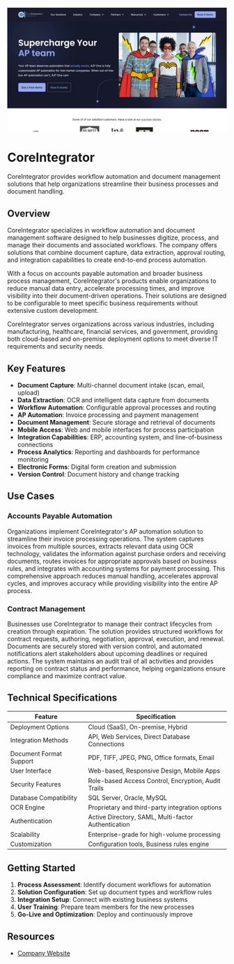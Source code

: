 ![CoreIntegrator](assets\coreintegrator.png)

# CoreIntegrator

CoreIntegrator provides workflow automation and document management solutions that help organizations streamline their business processes and document handling.

## Overview

CoreIntegrator specializes in workflow automation and document management software designed to help businesses digitize, process, and manage their documents and associated workflows. The company offers solutions that combine document capture, data extraction, approval routing, and integration capabilities to create end-to-end process automation.

With a focus on accounts payable automation and broader business process management, CoreIntegrator's products enable organizations to reduce manual data entry, accelerate processing times, and improve visibility into their document-driven operations. Their solutions are designed to be configurable to meet specific business requirements without extensive custom development.

CoreIntegrator serves organizations across various industries, including manufacturing, healthcare, financial services, and government, providing both cloud-based and on-premise deployment options to meet diverse IT requirements and security needs.

## Key Features

- **Document Capture**: Multi-channel document intake (scan, email, upload)
- **Data Extraction**: OCR and intelligent data capture from documents
- **Workflow Automation**: Configurable approval processes and routing
- **AP Automation**: Invoice processing and payment management
- **Document Management**: Secure storage and retrieval of documents
- **Mobile Access**: Web and mobile interfaces for process participation
- **Integration Capabilities**: ERP, accounting system, and line-of-business connections
- **Process Analytics**: Reporting and dashboards for performance monitoring
- **Electronic Forms**: Digital form creation and submission
- **Version Control**: Document history and change tracking

## Use Cases

### Accounts Payable Automation

Organizations implement CoreIntegrator's AP automation solution to streamline their invoice processing operations. The system captures invoices from multiple sources, extracts relevant data using OCR technology, validates the information against purchase orders and receiving documents, routes invoices for appropriate approvals based on business rules, and integrates with accounting systems for payment processing. This comprehensive approach reduces manual handling, accelerates approval cycles, and improves accuracy while providing visibility into the entire AP process.

### Contract Management

Businesses use CoreIntegrator to manage their contract lifecycles from creation through expiration. The solution provides structured workflows for contract requests, authoring, negotiation, approval, execution, and renewal. Documents are securely stored with version control, and automated notifications alert stakeholders about upcoming deadlines or required actions. The system maintains an audit trail of all activities and provides reporting on contract status and performance, helping organizations ensure compliance and maximize contract value.

## Technical Specifications

| Feature | Specification |
|---------|---------------|
| Deployment Options | Cloud (SaaS), On-premise, Hybrid |
| Integration Methods | API, Web Services, Direct Database Connections |
| Document Format Support | PDF, TIFF, JPEG, PNG, Office formats, Email |
| User Interface | Web-based, Responsive Design, Mobile Apps |
| Security Features | Role-based Access Control, Encryption, Audit Trails |
| Database Compatibility | SQL Server, Oracle, MySQL |
| OCR Engine | Proprietary and third-party integration options |
| Authentication | Active Directory, SAML, Multi-factor Authentication |
| Scalability | Enterprise-grade for high-volume processing |
| Customization | Configuration tools, Business rules engine |

## Getting Started

1. **Process Assessment**: Identify document workflows for automation
2. **Solution Configuration**: Set up document types and workflow rules
3. **Integration Setup**: Connect with existing business systems
4. **User Training**: Prepare team members for the new processes
5. **Go-Live and Optimization**: Deploy and continuously improve

## Resources

- [Company Website](https://coreintegrator.com/)
